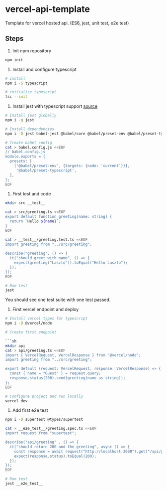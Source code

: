 # vercel-api-template
Template for vercel hosted api. (ES6, jest, unit test, e2e test)

## Steps

1. Init npm repository

```sh
npm init
```

1. Install and configure typescript

```sh
# install
npm i -S typescript

# initialize typescript
tsc --init
```

1. Install jest with typescript support
[source](https://jestjs.io/docs/getting-started#using-typescript)
```sh
# Install jest globally
npm i -g jest

# Install dependencies
npm i -D jest babel-jest @babel/core @babel/preset-env @babel/preset-typescript @types/jest

# Create babel config
cat > babel.config.js <<EOF
// babel.config.js
module.exports = {
  presets: [
    ['@babel/preset-env', {targets: {node: 'current'}}],
     '@babel/preset-typescript',
  ],
};
EOF
```
1. First test and code

```sh
mkdir src __test__

cat > src/greeting.ts <<EOF
export default function greeting(name: string) {
  return `Hello ${name}`;
}
EOF

cat > __test__/greeting.test.ts <<EOF
import greeting from "../src/greeting";
  
describe("greeting", () => {
  it("should greet with name", () => {
    expect(greeting("Laszlo")).toEqual("Hello Laszlo");
  });
});
EOF

# Run test
jest
```

You should see one test suite with one test passed.

1. First vercel endpoint and deploy

```sh
# Install vercel types for typescript
npm i -D @vercel/node

# Create first endpoint

```sh
mkdir api
cat > api/greeting.ts <<EOF
import { VercelRequest, VercelResponse } from "@vercel/node";
import greeting from "../src/greeting";

export default (request: VercelRequest, response: VercelResponse) => {
  const { name = "Guest" } = request.query;
  response.status(200).send(greeting(name as string));
};
EOF

# Configure project and run locally
vercel dev
```

1. Add first e2e test

```sh
npm i -D supertest @types/supertest

cat > __e2e_test__/greeting.spec.ts <<EOF
import request from "supertest";

describe("api/greeting" , () => {
  it("should return 200 and the greeting", async () => {
    const response = await request("http://localhost:3000").get("/api/greeting").send();
    expect(response.status).toEqual(200);
  });
}); 
EOF

# Run test
jest __e2e_test__
```
